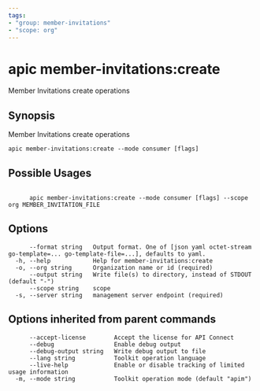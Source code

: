 ```yaml
---
tags:
- "group: member-invitations"
- "scope: org"
---
```

# apic member-invitations:create

Member Invitations create operations

## Synopsis

Member Invitations create operations

```
apic member-invitations:create --mode consumer [flags]
```

## Possible Usages

```

      apic member-invitations:create --mode consumer [flags] --scope org MEMBER_INVITATION_FILE

```

## Options

```
      --format string   Output format. One of [json yaml octet-stream go-template=... go-template-file=...], defaults to yaml.
  -h, --help            Help for member-invitations:create
  -o, --org string      Organization name or id (required)
      --output string   Write file(s) to directory, instead of STDOUT (default "-")
      --scope string    scope
  -s, --server string   management server endpoint (required)
```

## Options inherited from parent commands

```
      --accept-license        Accept the license for API Connect
      --debug                 Enable debug output
      --debug-output string   Write debug output to file
      --lang string           Toolkit operation language
      --live-help             Enable or disable tracking of limited usage information
  -m, --mode string           Toolkit operation mode (default "apim")
```
